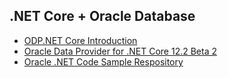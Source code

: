 ## .NET Core + Oracle Database

- [ODP.NET Core Introduction](https://www.youtube.com/watch?v=tGXs3VmflQU)
- [Oracle Data Provider for .NET Core 12.2 Beta 2](http://www.oracle.com/technetwork/topics/dotnet/downloads/odpnetcorebeta-4077982.html)
- [Oracle .NET Code Sample Respository](https://github.com/oracle/dotnet-db-samples/tree/master/samples/dotnet-core)